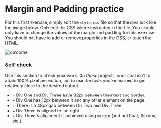 # Margin and Padding practice

For this first exercise, simply edit the `style.css` file so that the divs look like the image below. Only edit the CSS where instructed in the file.  You should only have to change the values of the margin and padding for this exercise. You should not have to add or remove properties in the CSS, or touch the HTML.

![outcome](./desired-outcome.png)

### Self-check 
Use this section to check your work. On _these_ projects, your goal isn't to attain 100% pixel perfection, but to use the tools you've learned to get relatively close to the desired output.

- \+ Div One and Div Three have 32px between their text and border.
- \+ Div One has 12px between it and any other element on the page.
- \+ There is a 48px gap between Div Two and Div Three.
- \+ Div Three is aligned to the right.
- \+ Div Three's alignment is achieved using `margin` (and not float, flexbox, etc.).